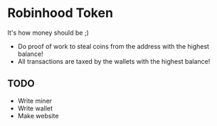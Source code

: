 # Robinhood Token

It's how money should be ;)

* Do proof of work to steal coins from the address with the highest balance!
* All transactions are taxed by the wallets with the highest balance!

## TODO

* Write miner
* Write wallet
* Make website
